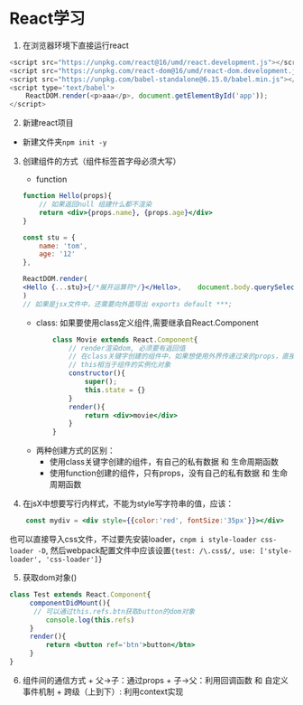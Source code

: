 # React学习

1. 在浏览器环境下直接运行react
```javascript
<script src="https://unpkg.com/react@16/umd/react.development.js"></script>
<script src="https://unpkg.com/react-dom@16/umd/react-dom.development.js"></script>
<script src="https://unpkg.com/babel-standalone@6.15.0/babel.min.js"></script>
<script type='text/babel'>
    ReactDOM.render(<p>aaa</p>, document.getElementById('app'));
</script>
```
2. 新建react项目
 +  新建文件夹`npm init -y`
 
 
3. 创建组件的方式（组件标签首字母必须大写）
	+ function
	```jsx
	function Hello(props){
		// 如果返回null 组建什么都不渲染
	    return <div>{props.name}, {props.age}</div>
	}

	const stu = {
	    name: 'tom',
	    age: '12'
	},

	ReactDOM.render(
	<Hello {...stu}>{/*展开运算符*/}</Hello>, 	document.body.querySelector('#app')
	)
	// 如果是jsx文件中，还需要向外面导出 exports default ***;
	```
	+ class: 如果要使用class定义组件,需要继承自React.Component
		```jsx
			class Movie extends React.Component{
				// render渲染dom, 必须要有返回值
				// 在class关键字创建的组件中，如果想使用外界传递过来的props，直接通过this.props.***来访问。
				// this相当于组件的实例化对象
				constructor(){
	                super();
	                this.state = {}
				}
	   			render(){
	                return <div>movie</div>
	   			}
			}

		```
	+ 两种创建方式的区别：
		- 使用class关键字创建的组件，有自己的私有数据 和 生命周期函数
		- 使用function创建的组件，只有props，没有自己的私有数据 和 生命周期函数

4. 在jsX中想要写行内样式，不能为style写字符串的值，应该：
```jsx
	const mydiv = <div style={{color:'red', fontSize:'35px'}}></div>
```
也可以直接导入css文件，不过要先安装loader，`cnpm i style-loader css-loader -D`, 然后webpack配置文件中应该设置`{test: /\.css$/, use: ['style-loader', 'css-loader']}`


5. 获取dom对象()
  ```jsx
  class Test extends React.Component{
       componentDidMount(){
       	// 可以通过this.refs.btn获取button的dom对象
           console.log(this.refs)
       }
       render(){
           return <button ref='btn'>button</btn>
       }
  }
  ```
  
  6. 组件间的通信方式
    + 父->子：通过props
    + 子->父：利用回调函数 和 自定义事件机制
    + 跨级（上到下）: 利用context实现
   
